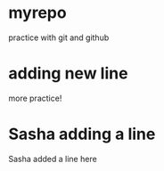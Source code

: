 # myrepo
practice with git and github

# adding new line
more practice!

# Sasha adding a line 
Sasha added a line here 